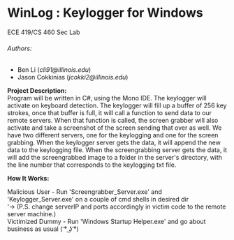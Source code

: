 # WinLog : Keylogger for Windows
ECE 419/CS 460 Sec Lab  
###### Authors:
* Ben Li (_cli91@illinois.edu_)  
* Jason Cokkinias (_jcokki2@illinois.edu_)  

**Project Description:**  
Program will be written in C#, using the Mono IDE. The keylogger will activate on keyboard detection. The keylogger will fill up a buffer of 256 key strokes, once that buffer is full, it will call a function to send data to our remote servers. When that function is called, the screen grabber will also activate and take a screenshot of the screen sending that over as well. We have two different servers, one for the keylogging and one for the screen grabbing. When the keylogger server gets the data, it will append the new data to the keylogging file. When the screengrabbing server gets the data, it will add the screengrabbed image to a folder in the server's directory, with the line number that corresponds to the keylogging txt file.  

**How It Works:**  

Malicious User - Run 'Screengrabber_Server.exe' and 'Keylogger_Server.exe' on a couple of cmd shells in desired dir  
'-> (P.S. change serverIP and ports accordingly in victim code to the remote server machine.)  
Victimized Dummy - Run 'Windows Startup Helper.exe' and go about business as usual ( ͡° ͜ʖ ͡°)  
